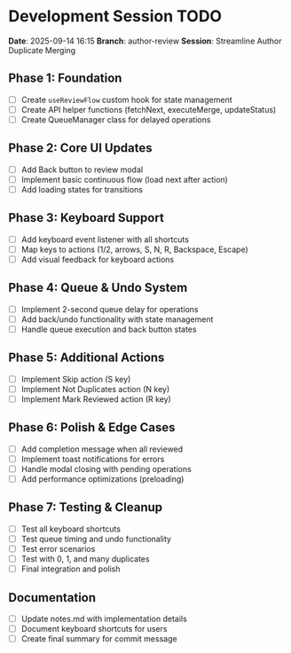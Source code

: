 # Development Session TODO
**Date**: 2025-09-14 16:15
**Branch**: author-review
**Session**: Streamline Author Duplicate Merging

## Phase 1: Foundation
- [ ] Create `useReviewFlow` custom hook for state management
- [ ] Create API helper functions (fetchNext, executeMerge, updateStatus)
- [ ] Create QueueManager class for delayed operations

## Phase 2: Core UI Updates
- [ ] Add Back button to review modal
- [ ] Implement basic continuous flow (load next after action)
- [ ] Add loading states for transitions

## Phase 3: Keyboard Support
- [ ] Add keyboard event listener with all shortcuts
- [ ] Map keys to actions (1/2, arrows, S, N, R, Backspace, Escape)
- [ ] Add visual feedback for keyboard actions

## Phase 4: Queue & Undo System
- [ ] Implement 2-second queue delay for operations
- [ ] Add back/undo functionality with state management
- [ ] Handle queue execution and back button states

## Phase 5: Additional Actions
- [ ] Implement Skip action (S key)
- [ ] Implement Not Duplicates action (N key)
- [ ] Implement Mark Reviewed action (R key)

## Phase 6: Polish & Edge Cases
- [ ] Add completion message when all reviewed
- [ ] Implement toast notifications for errors
- [ ] Handle modal closing with pending operations
- [ ] Add performance optimizations (preloading)

## Phase 7: Testing & Cleanup
- [ ] Test all keyboard shortcuts
- [ ] Test queue timing and undo functionality
- [ ] Test error scenarios
- [ ] Test with 0, 1, and many duplicates
- [ ] Final integration and polish

## Documentation
- [ ] Update notes.md with implementation details
- [ ] Document keyboard shortcuts for users
- [ ] Create final summary for commit message